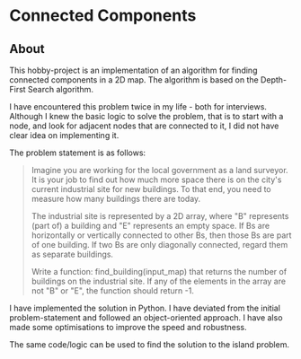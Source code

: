 # Connected Components

## About

This hobby-project is an implementation of an algorithm for finding connected components in a 2D map. The algorithm is based on the Depth-First Search algorithm.

I have encountered this problem twice in my life - both for interviews. Although I knew the basic logic to solve the problem, that is to start with a node, and look for adjacent nodes that are connected to it, I did not have clear idea on implementing it.

The problem statement is as follows:

>Imagine you are working for the local government as a land surveyor. It is your job to find out how much more space there is on the city's current industrial site for new buildings. To that end, you need to measure how many buildings there are today. 
>
>The industrial site is represented by a 2D array, where "B" represents (part of) a building and "E" represents an empty space. If Bs are horizontally or vertically connected to other Bs, then those Bs are part of one building. If two Bs are only diagonally connected, regard them as separate buildings. 
>
>Write a function: find_building(input_map)  that returns the number of buildings on the industrial site. If any of the elements in the array are not "B" or "E", the function should return -1.

I have implemented the solution in Python. I have deviated from the initial problem-statement and followed an object-oriented approach. I have also made some optimisations to improve the speed and robustness.

The same code/logic can be used to find the solution to the island problem.
